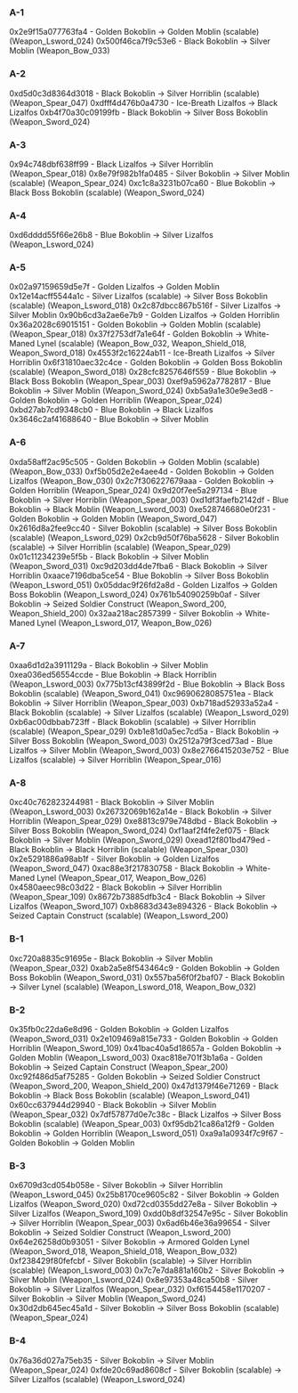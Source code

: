 ### A-1

0x2e9f15a077763fa4 - Golden Bokoblin -> Golden Moblin (scalable) (Weapon_Lsword_024)
0x500f46ca7f9c53e6 - Black Bokoblin -> Silver Moblin (Weapon_Bow_033)

### A-2

0xd5d0c3d8364d3018 - Black Bokoblin -> Silver Horriblin (scalable) (Weapon_Spear_047)
0xdfff4d476b0a4730 - Ice-Breath Lizalfos -> Black Lizalfos
0xb4f70a30c09199fb - Black Bokoblin -> Silver Boss Bokoblin (Weapon_Sword_024)

### A-3

0x94c748dbf638ff99 - Black Lizalfos -> Silver Horriblin (Weapon_Spear_018)
0x8e79f982b1fa0485 - Silver Bokoblin -> Silver Moblin (scalable) (Weapon_Spear_024)
0xc1c8a3231b07ca60 - Blue Bokoblin -> Black Boss Bokoblin (scalable) (Weapon_Sword_024)

### A-4

0xd6dddd55f66e26b8 - Blue Bokoblin -> Silver Lizalfos (Weapon_Lsword_024)

### A-5

0x02a97159659d5e7f - Golden Lizalfos -> Golden Moblin
0x12e14acff5544a1c - Silver Lizalfos (scalable) -> Silver Boss Bokoblin (scalable) (Weapon_Lsword_018)
0x2c87dbcc867b516f - Silver Lizalfos -> Silver Moblin
0x90b6cd3a2ae6e7b9 - Golden Lizalfos -> Golden Horriblin
0x36a2028c69015151 - Golden Bokoblin -> Golden Moblin (scalable) (Weapon_Spear_018)
0x37f2753df7a1e64f - Golden Bokoblin -> White-Maned Lynel (scalable) (Weapon_Bow_032, Weapon_Shield_018, Weapon_Sword_018)
0x4553f2c16224ab11 - Ice-Breath Lizalfos -> Silver Horriblin
0x6f31810aec32c4ce - Golden Bokoblin -> Golden Boss Bokoblin (scalable) (Weapon_Sword_018)
0x28cfc8257646f559 - Blue Bokoblin -> Black Boss Bokoblin (Weapon_Spear_003)
0xef9a5962a7782817 - Blue Bokoblin -> Silver Moblin (Weapon_Sword_024)
0xb5a9a1e30e9e3ed8 - Golden Bokoblin -> Golden Horriblin (Weapon_Spear_024)
0xbd27ab7cd9348cb0 - Blue Bokoblin -> Black Lizalfos
0x3646c2af41688640 - Blue Bokoblin -> Silver Moblin

### A-6

0xda58aff2ac95c505 - Golden Bokoblin -> Golden Moblin (scalable) (Weapon_Bow_033)
0xf5b05d2e2e4aee4d - Golden Bokoblin -> Golden Lizalfos (Weapon_Bow_030)
0x2c7f306227679aaa - Golden Bokoblin -> Golden Horriblin (Weapon_Spear_024)
0x9d20f7ee5a297134 - Blue Bokoblin -> Silver Horriblin (Weapon_Spear_003)
0xd1df3faefb2142df - Blue Bokoblin -> Black Moblin (Weapon_Lsword_003)
0xe528746680e0f231 - Golden Bokoblin -> Golden Moblin (Weapon_Sword_047)
0x2616d8a2fee9cc40 - Silver Bokoblin (scalable) -> Silver Boss Bokoblin (scalable) (Weapon_Lsword_029)
0x2cb9d50f76ba5628 - Silver Bokoblin (scalable) -> Silver Horriblin (scalable) (Weapon_Spear_029)
0x01c11234239e5f5b - Black Bokoblin -> Silver Moblin (Weapon_Sword_031)
0xc9d203dd4de7fba6 - Black Bokoblin -> Silver Horriblin
0xaace7196dba5ce54 - Blue Bokoblin -> Silver Boss Bokoblin (Weapon_Lsword_051)
0x05ddac9f26fd2a8d - Golden Lizalfos -> Golden Boss Bokoblin (Weapon_Lsword_024)
0x761b54090259b0af - Silver Bokoblin -> Seized Soldier Construct (Weapon_Sword_200, Weapon_Shield_200)
0x32aa218ac2857399 - Silver Bokoblin -> White-Maned Lynel (Weapon_Lsword_017, Weapon_Bow_026)

### A-7

0xaa6d1d2a3911129a - Black Bokoblin -> Silver Moblin
0xea036ed56554ccde - Blue Bokoblin -> Black Horriblin (Weapon_Lsword_003)
0x775b13cf43899f2d - Blue Bokoblin -> Black Boss Bokoblin (scalable) (Weapon_Sword_041)
0xc9690628085751ea - Black Bokoblin -> Silver Horriblin (Weapon_Spear_003)
0xb718ad52933a52a4 - Black Bokoblin (scalable) -> Silver Lizalfos (scalable) (Weapon_Lsword_029)
0xb6ac00dbbab723ff - Black Bokoblin (scalable) -> Silver Horriblin (scalable) (Weapon_Spear_029)
0xb1e81d0a5ec7cd5a - Black Bokoblin -> Silver Boss Bokoblin (Weapon_Sword_003)
0x2512a79f3ced73ad - Blue Lizalfos -> Silver Moblin (Weapon_Sword_003)
0x8e2766415203e752 - Blue Lizalfos (scalable) -> Silver Horriblin (Weapon_Spear_016)

### A-8

0xc40c762823244981 - Black Bokoblin -> Silver Moblin (Weapon_Lsword_003)
0x26732069b162a14e - Black Bokoblin -> Silver Horriblin (Weapon_Spear_029)
0xe8813c979e748dbd - Black Bokoblin -> Silver Boss Bokoblin (Weapon_Sword_024)
0xf1aaf2f4fe2ef075 - Black Bokoblin -> Silver Moblin (Weapon_Sword_029)
0xead12f801bd479ed - Black Bokoblin -> Black Horriblin (scalable) (Weapon_Spear_030)
0x2e5291886a98ab1f - Silver Bokoblin -> Golden Lizalfos (Weapon_Sword_047)
0xac88e3f217830758 - Black Bokoblin -> White-Maned Lynel (Weapon_Spear_017, Weapon_Bow_026)
0x4580aeec98c03d22 - Black Bokoblin -> Silver Horriblin (Weapon_Spear_109)
0x8672b73885dfb3c4 - Black Bokoblin -> Silver Lizalfos (Weapon_Sword_107)
0xb8683d343e894326 - Black Bokoblin -> Seized Captain Construct (scalable) (Weapon_Lsword_200)

### B-1

0xc720a8835c91695e - Black Bokoblin -> Silver Moblin (Weapon_Spear_032)
0xab2a5e8f543464c9 - Golden Bokoblin -> Golden Boss Bokoblin (Weapon_Sword_031)
0x557ba56f0f2baf07 - Black Bokoblin -> Silver Lynel (scalable) (Weapon_Lsword_018, Weapon_Bow_032)

### B-2

0x35fb0c22da6e8d96 - Golden Bokoblin -> Golden Lizalfos (Weapon_Sword_031)
0x2e109469a815e733 - Golden Bokoblin -> Golden Horriblin (Weapon_Sword_109)
0x41bac40a5d18657a - Golden Bokoblin -> Golden Moblin (Weapon_Lsword_003)
0xac818e701f3b1a6a - Golden Bokoblin -> Seized Captain Construct (Weapon_Spear_200)
0xc92f486d5af75285 - Golden Bokoblin -> Seized Soldier Construct (Weapon_Sword_200, Weapon_Shield_200)
0x47d1379f46e71269 - Black Bokoblin -> Black Boss Bokoblin (scalable) (Weapon_Lsword_041)
0x60cc637944d29940 - Black Bokoblin -> Silver Moblin (Weapon_Spear_032)
0x7df57877d0e7c38c - Black Lizalfos -> Silver Boss Bokoblin (scalable) (Weapon_Spear_003)
0xf95db21ca86a12f9 - Golden Bokoblin -> Golden Horriblin (Weapon_Lsword_051)
0xa9a1a0934f7c9f67 - Golden Bokoblin -> Golden Moblin

### B-3

0x6709d3cd054b058e - Silver Bokoblin -> Silver Horriblin (Weapon_Lsword_045)
0x25b8170ce9605c82 - Silver Bokoblin -> Golden Lizalfos (Weapon_Sword_020)
0xd72cd0355dd27e8a - Silver Bokoblin -> Silver Lizalfos (Weapon_Sword_109)
0xdd0b8df32547e95c - Silver Bokoblin -> Silver Horriblin (Weapon_Spear_003)
0x6ad6b46e36a99654 - Silver Bokoblin -> Seized Soldier Construct (Weapon_Lsword_200)
0x64e26258d0b93051 - Silver Bokoblin -> Armored Golden Lynel (Weapon_Sword_018, Weapon_Shield_018, Weapon_Bow_032)
0xf238429f80fefcbf - Silver Bokoblin (scalable) -> Silver Horriblin (scalable) (Weapon_Lsword_003)
0x7c7e7da881a160b2 - Silver Bokoblin -> Silver Moblin (Weapon_Lsword_024)
0x8e97353a48ca50b8 - Silver Bokoblin -> Silver Lizalfos (Weapon_Spear_032)
0xf6154458e1170207 - Silver Bokoblin -> Silver Moblin (Weapon_Sword_024)
0x30d2db645ec45a1d - Silver Bokoblin -> Silver Boss Bokoblin (scalable) (Weapon_Spear_024)

### B-4

0x76a36d027a75eb35 - Silver Bokoblin -> Silver Moblin (Weapon_Spear_024)
0xfde20c69ad8608cf - Silver Bokoblin (scalable) -> Silver Lizalfos (scalable) (Weapon_Lsword_024)
